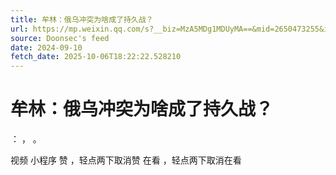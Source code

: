 ```yaml
---
title: 牟林：俄乌冲突为啥成了持久战？
url: https://mp.weixin.qq.com/s?__biz=MzA5MDg1MDUyMA==&mid=2650473255&idx=4&sn=10236166c175efa81ba30a5c4d04b8e0
source: Doonsec's feed
date: 2024-09-10
fetch_date: 2025-10-06T18:22:22.528210
---
```


# 牟林：俄乌冲突为啥成了持久战？

：
，
。

视频
小程序
赞
，轻点两下取消赞
在看
，轻点两下取消在看